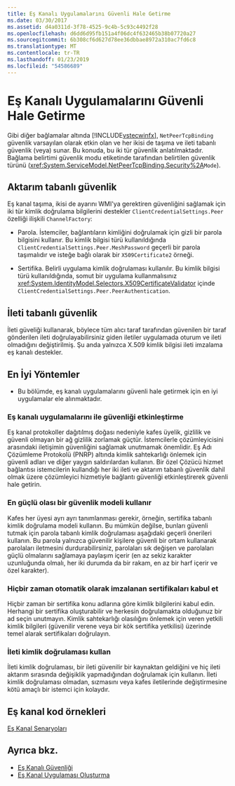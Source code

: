 ```yaml
---
title: Eş Kanalı Uygulamalarını Güvenli Hale Getirme
ms.date: 03/30/2017
ms.assetid: d4a0311d-3f78-4525-9c4b-5c93c4492f28
ms.openlocfilehash: d6dd6d95fb151a4f06dc4f632465b38b07720a27
ms.sourcegitcommit: 6b308cf6d627d78ee36dbbae8972a310ac7fd6c8
ms.translationtype: MT
ms.contentlocale: tr-TR
ms.lasthandoff: 01/23/2019
ms.locfileid: "54586689"
---
```

# <a name="securing-peer-channel-applications"></a>Eş Kanalı Uygulamalarını Güvenli Hale Getirme
Gibi diğer bağlamalar altında [!INCLUDE[vstecwinfx](../../../../includes/vstecwinfx-md.md)], `NetPeerTcpBinding` güvenlik varsayılan olarak etkin olan ve her ikisi de taşıma ve ileti tabanlı güvenlik (veya) sunar. Bu konuda, bu iki tür güvenlik anlatılmaktadır. Bağlama belirtimi güvenlik modu etiketinde tarafından belirtilen güvenlik türünü (<xref:System.ServiceModel.NetPeerTcpBinding.Security%2A>`Mode`).  
  
## <a name="transport-based-security"></a>Aktarım tabanlı güvenlik  
 Eş kanal taşıma, ikisi de ayarını WMI'ya gerektiren güvenliğini sağlamak için iki tür kimlik doğrulama bilgilerini destekler `ClientCredentialSettings.Peer` özelliği ilişkili `ChannelFactory`:  
  
-   Parola. İstemciler, bağlantıların kimliğini doğrulamak için gizli bir parola bilgisini kullanır. Bu kimlik bilgisi türü kullanıldığında `ClientCredentialSettings.Peer.MeshPassword` geçerli bir parola taşımalıdır ve isteğe bağlı olarak bir `X509Certificate2` örneği.  
  
-   Sertifika. Belirli uygulama kimlik doğrulaması kullanılır. Bu kimlik bilgisi türü kullanıldığında, somut bir uygulama kullanmalısınız <xref:System.IdentityModel.Selectors.X509CertificateValidator> içinde `ClientCredentialSettings.Peer.PeerAuthentication`.  
  
## <a name="message-based-security"></a>İleti tabanlı güvenlik  
 İleti güveliği kullanarak, böylece tüm alıcı taraf tarafından güvenilen bir taraf gönderilen ileti doğrulayabilirsiniz giden iletiler uygulamada oturum ve ileti olmadığını değiştirilmiş. Şu anda yalnızca X.509 kimlik bilgisi ileti imzalama eş kanalı destekler.  
  
## <a name="best-practices"></a>En İyi Yöntemler  
  
-   Bu bölümde, eş kanalı uygulamalarını güvenli hale getirmek için en iyi uygulamalar ele alınmaktadır.  
  
### <a name="enable-security-with-peer-channel-applications"></a>Eş kanalı uygulamalarını ile güvenliği etkinleştirme  
 Eş kanal protokoller dağıtılmış doğası nedeniyle kafes üyelik, gizlilik ve güvenli olmayan bir ağ gizlilik zorlamak güçtür. İstemcilerle çözümleyicisini arasındaki iletişimin güvenliğini sağlamak unutmamak önemlidir. Eş Adı Çözümleme Protokolü (PNRP) altında kimlik sahtekarlığı önlemek için güvenli adları ve diğer yaygın saldırılardan kullanın. Bir özel Çözücü hizmet bağlantısı istemcilerin kullandığı her iki ileti ve aktarım tabanlı güvenlik dahil olmak üzere çözümleyici hizmetiyle bağlantı güvenliği etkinleştirerek güvenli hale getirin.  
  
### <a name="use-the-strongest-possible-security-model"></a>En güçlü olası bir güvenlik modeli kullanır  
 Kafes her üyesi ayrı ayrı tanımlanması gerekir, örneğin, sertifika tabanlı kimlik doğrulama modeli kullanın. Bu mümkün değilse, bunları güvenli tutmak için parola tabanlı kimlik doğrulaması aşağıdaki geçerli önerileri kullanın. Bu parola yalnızca güvenilir kişilere güvenli bir ortam kullanarak parolaları iletmesini durdurabilirsiniz, parolaları sık değişen ve parolaları güçlü olmalarını sağlamaya paylaşım içerir (en az sekiz karakter uzunluğunda olmalı, her iki durumda da bir rakam, en az bir harf içerir ve özel karakter).  
  
### <a name="never-accept-self-signed-certificates"></a>Hiçbir zaman otomatik olarak imzalanan sertifikaları kabul et  
 Hiçbir zaman bir sertifika konu adlarına göre kimlik bilgilerini kabul edin. Herhangi bir sertifika oluşturabilir ve herkesin doğrulamakta olduğunuz bir ad seçin unutmayın. Kimlik sahtekarlığı olasılığını önlemek için veren yetkili kimlik bilgileri (güvenilir verene veya bir kök sertifika yetkilisi) üzerinde temel alarak sertifikaları doğrulayın.  
  
### <a name="use-message-authentication"></a>İleti kimlik doğrulaması kullan  
 İleti kimlik doğrulaması, bir ileti güvenilir bir kaynaktan geldiğini ve hiç ileti aktarım sırasında değişiklik yapmadığından doğrulamak için kullanın. İleti kimlik doğrulaması olmadan, sızmasını veya kafes iletilerinde değiştirmesine kötü amaçlı bir istemci için kolaydır.  
  
## <a name="peer-channel-code-examples"></a>Eş kanal kod örnekleri  
 [Eş Kanal Senaryoları](../../../../docs/framework/wcf/feature-details/peer-channel-scenarios.md)  
  
## <a name="see-also"></a>Ayrıca bkz.
- [Eş Kanalı Güvenliği](../../../../docs/framework/wcf/feature-details/peer-channel-security.md)
- [Eş Kanal Uygulaması Oluşturma](../../../../docs/framework/wcf/feature-details/building-a-peer-channel-application.md)

